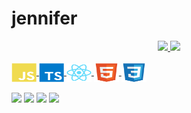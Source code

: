 # jennifer
<div align="center">
  <a href="https://github.com/jenniferangelo8">
  <img height="180em" src="https://github-readme-stats.vercel.app/api?username=jenniferangelo8&show_icons=true&theme=dracula&include_all_commits=true&count_private=true"/>
  <img height="180em" src="https://github-readme-stats.vercel.app/api/top-langs/?username=jenniferangelo8&layout=compact&langs_count=7&theme=dracula"/>
</div>
    
<div style="display: inline_block"><br>
  <img align="center" alt="Dev-Js" height="30" width="40" src="https://raw.githubusercontent.com/devicons/devicon/master/icons/javascript/javascript-plain.svg"/>
  <img align="center" alt="Dev-Ts" height="30" width="40" src="https://raw.githubusercontent.com/devicons/devicon/master/icons/typescript/typescript-plain.svg"/>
  <img align="center" alt="Dev-React" height="30" width="40" src="https://raw.githubusercontent.com/devicons/devicon/master/icons/react/react-original.svg"/>
  <img align="center" alt="Dev-HTML" height="30" width="40" src="https://raw.githubusercontent.com/devicons/devicon/master/icons/html5/html5-original.svg"/>
  <img align="center" alt="Dev-CSS" height="30" width="40" src="https://raw.githubusercontent.com/devicons/devicon/master/icons/css3/css3-original.svg"/>
</div>

<div><br>
  <a href ="#" target="_blank"><img src="https://img.shields.io/badge/Gmail-D14836?style=for-the-badge&logo=gmail&logoColor=white"></a>
  <a href ="#" target="_blank"><img src="https://img.shields.io/badge/GitHub-100000?style=for-the-badge&logo=github&logoColor=white"></a>
  <a href ="#" target="_blank"><img src="https://img.shields.io/badge/Instagram-E4405F?style=for-the-badge&logo=instagram&logoColor=white"></a>
  <a href ="#" target="_blank"><img src="https://img.shields.io/badge/LinkedIn-0077B5?style=for-the-badge&logo=linkedin&logoColor=white"></a>

</div>
